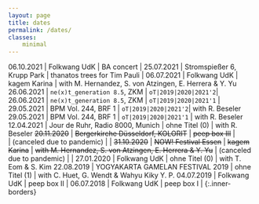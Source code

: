 ```yaml
---
layout: page
title: dates
permalink: /dates/
classes:
    minimal
---
```



06.10.2021  |  Folkwang UdK  | BA concert | 
25.07.2021  | Stromspießer 6, Krupp Park | thanatos trees for Tim Pauli |
06.07.2021  |  Folkwang UdK  | kagem Karina  | with M. Hernandez, S. von Atzingen, E. Herrera & Y. Yu
26.06.2021  | `ne(x)t_generation 8.5`, ZKM | `oT|2019|2020|2021'2`|
26.06.2021  | `ne(x)t_generation 8.5`, ZKM | `oT|2019|2020|2021'1` |
29.05.2021  | BPM Vol. 244, BRF 1 | `oT|2019|2020|2021'2`| with R. Beseler
29.05.2021  | BPM Vol. 244, BRF 1 | `oT|2019|2020|2021'1` | with R. Beseler
12.04.2021  |  Jour de Ruhr, Radio 8000, Munich  | ohne Titel (0)  | with R. Beseler
~~20.11.2020~~ |  ~~Bergerkirche Düsseldorf, KOLORIT~~ | ~~peep box III~~ |  
 | (canceled due to pandemic) | |
~~31.10.2020~~ |  ~~NOW! Festival Essen~~ | ~~kagem Karina~~ | ~~with M. Hernandez, S. von Atzingen, E. Herrera & Y. Yu~~ 
 | (canceled due to pandemic) | |
27.01.2020  |  Folkwang UdK  | ohne Titel (0)      | with T. Eom & S. Kim
22.08.2019  |  YOGYAKARTA GAMELAN FESTIVAL 2019 | ohne Titel (1) | with C. Huet, G. Wendt & Wahyu Kiky Y. P.
04.07.2019  |  Folkwang UdK  | peep box II |
06.07.2018  |  Folkwang UdK  | peep box I |
{:.inner-borders}
